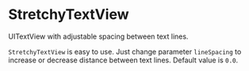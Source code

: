# StretchyTextView

UITextView with adjustable spacing between text lines.

`StretchyTextView` is easy to use. Just change parameter  `lineSpacing` to increase or decrease distance between text lines. Default value is `0.0`.
